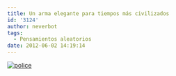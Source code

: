 ```yaml
---
title: Un arma elegante para tiempos más civilizados
id: '3124'
author: neverbot
tags:
  - Pensamientos aleatorios
date: 2012-06-02 14:19:14
---
```


[![](./tumblr_m4t9nspeoM1qew6w7o1_500.gif "police")](./tumblr_m4t9nspeoM1qew6w7o1_500.gif)